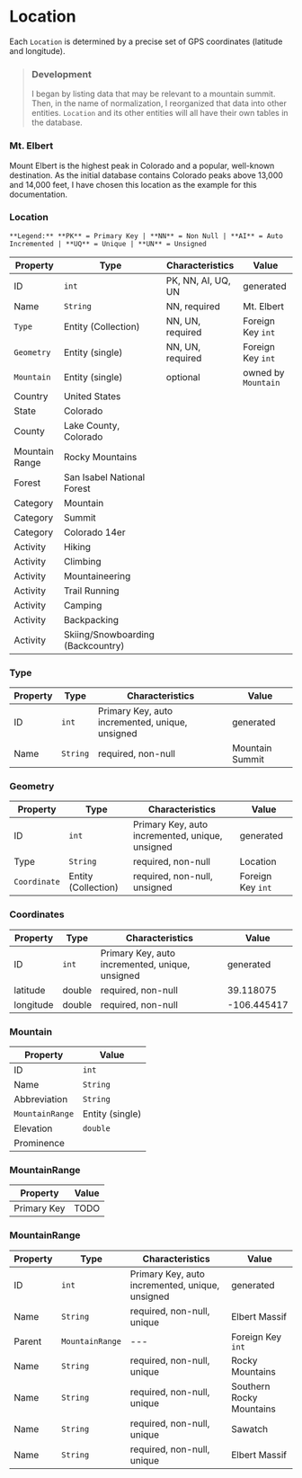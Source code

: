 # Location

Each `Location` is determined by a precise set of GPS coordinates (latitude and longitude).

> ### Development
> I began by listing data that may be relevant to a mountain summit.  Then, in the name of normalization, I reorganized that data into other entities.  `Location` and its other entities will all have their own tables in the database.

### Mt. Elbert

Mount Elbert is the highest peak in Colorado and a popular, well-known destination.  As the initial database contains Colorado peaks above 13,000 and 14,000 feet, I have chosen this location as the example for this documentation.

### Location

    **Legend:** **PK** = Primary Key | **NN** = Non Null | **AI** = Auto Incremented | **UQ** = Unique | **UN** = Unsigned


| Property | Type | Characteristics | Value |
| --- | --- | --- | --- |
| ID | `int` | PK, NN, AI, UQ, UN | generated |
| Name | `String` | NN, required | Mt. Elbert |
| `Type` | Entity (Collection) | NN, UN, required | Foreign Key `int` |
| `Geometry` | Entity (single) | NN, UN, required | Foreign Key `int` |
| `Mountain` | Entity (single) | optional | owned by `Mountain` |
| Country | United States |
| State | Colorado |
| County | Lake County, Colorado |
| Mountain Range | Rocky Mountains |
| Forest | San Isabel National Forest |
| Category | Mountain |
| Category | Summit |
| Category | Colorado 14er |
| Activity | Hiking |
| Activity | Climbing |
| Activity | Mountaineering |
| Activity | Trail Running |
| Activity | Camping |
| Activity | Backpacking |
| Activity | Skiing/Snowboarding (Backcountry) |

### Type

| Property | Type | Characteristics | Value |
| --- | --- | --- | --- |
| ID | `int` | Primary Key, auto incremented, unique, unsigned | generated |
| Name | `String` | required, non-null | Mountain Summit |

### Geometry

| Property | Type | Characteristics | Value |
| --- | --- | --- | --- |
| ID | `int` | Primary Key, auto incremented, unique, unsigned | generated |
| Type | `String` | required, non-null | Location |
| `Coordinate` | Entity (Collection) | required, non-null, unsigned | Foreign Key `int` |

### Coordinates

| Property | Type | Characteristics | Value |
| --- | --- | --- | --- |
| ID | `int` | Primary Key, auto incremented, unique, unsigned | generated |
| latitude | double | required, non-null | 39.118075 |
| longitude | double | required, non-null | -106.445417 |

### Mountain

| Property | Value |
| --- | --- |
| ID | `int` | Primary Key, auto incremented, unique, unsigned | generated |
| Name | `String` | required, non-null, unique | Mount Elbert |
| Abbreviation | `String` | required, non-null, unique | Mt. Elbert |
| `MountainRange` | Entity (single) | required, non-null | Foreign Key `int` |
| Elevation | `double` | required, non-null, unsigned | 4389.12 |
| Prominence |

### MountainRange

| Property | Value |
| --- | --- |
| Primary Key | TODO |

### MountainRange

| Property | Type | Characteristics | Value |
| --- | --- | --- | --- |
| ID | `int` | Primary Key, auto incremented, unique, unsigned | generated |
| Name | `String` | required, non-null, unique | Elbert Massif |
| Parent | `MountainRange` | --- | Foreign Key `int` |
| Name | `String` | required, non-null, unique | Rocky Mountains |
| Name | `String` | required, non-null, unique | Southern Rocky Mountains |
| Name | `String` | required, non-null, unique | Sawatch |
| Name | `String` | required, non-null, unique | Elbert Massif |
